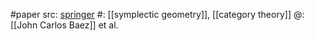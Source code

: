 #paper 
src: [springer](https://link.springer.com/article/10.1007/s00220-009-0951-9) 
#: [[symplectic geometry]], [[category theory]] 
@: [[John Carlos Baez]] et al.

